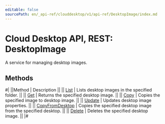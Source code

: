 ```yaml
---
editable: false
sourcePath: en/_api-ref/clouddesktop/v1/api-ref/DesktopImage/index.md
---
```


# Cloud Desktop API, REST: DesktopImage

A service for managing desktop images.

## Methods

#|
||Method | Description ||
|| [List](list.md) | Lists desktop images in the specified folder. ||
|| [Get](get.md) | Returns the specified desktop image. ||
|| [Copy](copy.md) | Copies the specified image to desktop image. ||
|| [Update](update.md) | Updates desktop image properties. ||
|| [CopyFromDesktop](copyFromDesktop.md) | Copies the specified desktop image from the specified desktop. ||
|| [Delete](delete.md) | Deletes the specified desktop image. ||
|#